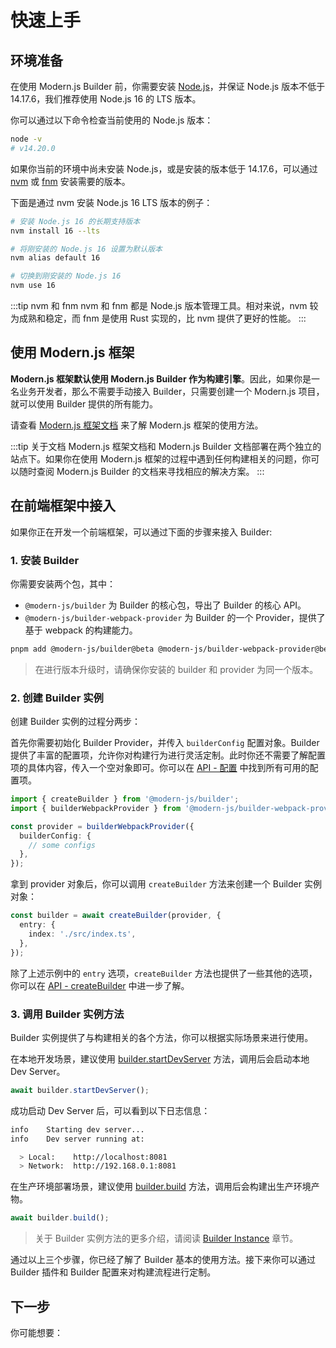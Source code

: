# 快速上手

## 环境准备

在使用 Modern.js Builder 前，你需要安装 [Node.js](https://nodejs.org/)，并保证 Node.js 版本不低于 14.17.6，我们推荐使用 Node.js 16 的 LTS 版本。

你可以通过以下命令检查当前使用的 Node.js 版本：

```bash
node -v
# v14.20.0
```

如果你当前的环境中尚未安装 Node.js，或是安装的版本低于 14.17.6，可以通过 [nvm](https://github.com/nvm-sh/nvm) 或 [fnm](https://github.com/Schniz/fnm) 安装需要的版本。

下面是通过 nvm 安装 Node.js 16 LTS 版本的例子：

```bash
# 安装 Node.js 16 的长期支持版本
nvm install 16 --lts

# 将刚安装的 Node.js 16 设置为默认版本
nvm alias default 16

# 切换到刚安装的 Node.js 16
nvm use 16
```

:::tip nvm 和 fnm
nvm 和 fnm 都是 Node.js 版本管理工具。相对来说，nvm 较为成熟和稳定，而 fnm 是使用 Rust 实现的，比 nvm 提供了更好的性能。
:::

## 使用 Modern.js 框架

**Modern.js 框架默认使用 Modern.js Builder 作为构建引擎**。因此，如果你是一名业务开发者，那么不需要手动接入 Builder，只需要创建一个 Modern.js 项目，就可以使用 Builder 提供的所有能力。

请查看 [Modern.js 框架文档](https://modernjs.dev/) 来了解 Modern.js 框架的使用方法。

:::tip 关于文档
Modern.js 框架文档和 Modern.js Builder 文档部署在两个独立的站点下。如果你在使用 Modern.js 框架的过程中遇到任何构建相关的问题，你可以随时查阅 Modern.js Builder 的文档来寻找相应的解决方案。
:::

## 在前端框架中接入

如果你正在开发一个前端框架，可以通过下面的步骤来接入 Builder:

### 1. 安装 Builder

你需要安装两个包，其中：

- `@modern-js/builder` 为 Builder 的核心包，导出了 Builder 的核心 API。
- `@modern-js/builder-webpack-provider` 为 Builder 的一个 Provider，提供了基于 webpack 的构建能力。

```bash
pnpm add @modern-js/builder@beta @modern-js/builder-webpack-provider@beta -D
```

> 在进行版本升级时，请确保你安装的 builder 和 provider 为同一个版本。

### 2. 创建 Builder 实例

创建 Builder 实例的过程分两步：

首先你需要初始化 Builder Provider，并传入 `builderConfig` 配置对象。Builder 提供了丰富的配置项，允许你对构建行为进行灵活定制。此时你还不需要了解配置项的具体内容，传入一个空对象即可。你可以在 [API - 配置](/zh/api/#配置) 中找到所有可用的配置项。

```ts
import { createBuilder } from '@modern-js/builder';
import { builderWebpackProvider } from '@modern-js/builder-webpack-provider';

const provider = builderWebpackProvider({
  builderConfig: {
    // some configs
  },
});
```

拿到 provider 对象后，你可以调用 `createBuilder` 方法来创建一个 Builder 实例对象：

```ts
const builder = await createBuilder(provider, {
  entry: {
    index: './src/index.ts',
  },
});
```

除了上述示例中的 `entry` 选项，`createBuilder` 方法也提供了一些其他的选项，你可以在 [API - createBuilder](/zh/api/builder-core.html#createbuilder) 中进一步了解。

### 3. 调用 Builder 实例方法

Builder 实例提供了与构建相关的各个方法，你可以根据实际场景来进行使用。

在本地开发场景，建议使用 [builder.startDevServer](/zh/api/builder-instance.html#builder-startdevserver) 方法，调用后会启动本地 Dev Server。

```ts
await builder.startDevServer();
```

成功启动 Dev Server 后，可以看到以下日志信息：

```bash
info    Starting dev server...
info    Dev server running at:

  > Local:    http://localhost:8081
  > Network:  http://192.168.0.1:8081
```

在生产环境部署场景，建议使用 [builder.build](/zh/api/builder-instance.html#builder-build) 方法，调用后会构建出生产环境产物。

```ts
await builder.build();
```

> 关于 Builder 实例方法的更多介绍，请阅读 [Builder Instance](/zh/api/builder-instance.html) 章节。

通过以上三个步骤，你已经了解了 Builder 基本的使用方法。接下来你可以通过 Builder 插件和 Builder 配置来对构建流程进行定制。

## 下一步

你可能想要：

<NextSteps>
  <Step href="/guide/glossary.html" title="名词解释" description="了解 Builder 相关的概念"/>
  <Step href="/guide/features.html" title="功能导航" description="了解 Builder 提供的所有功能"/>
  <Step href="/api" title="查阅 API" description="查看详细的 API 文档"/>
</NextSteps>
